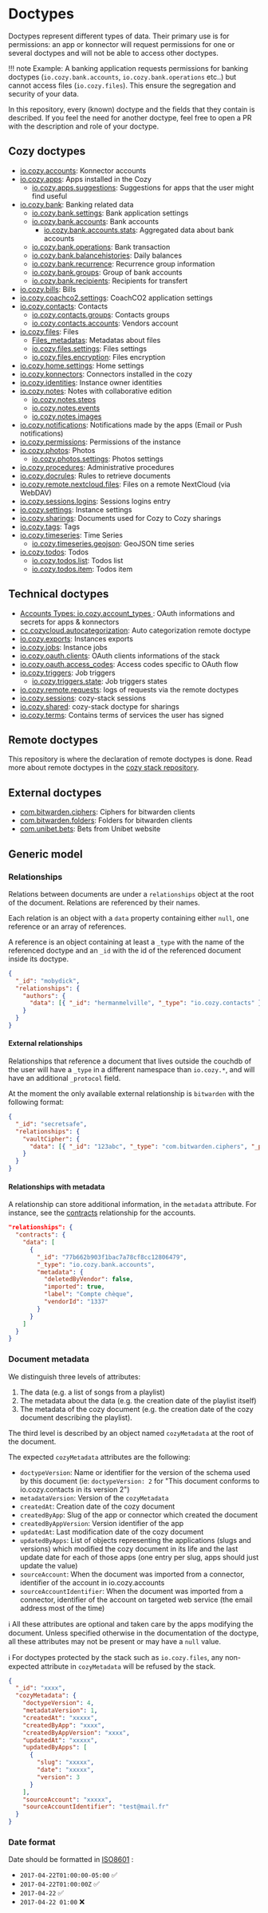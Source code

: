 # Doctypes

Doctypes represent different types of data. Their primary use is for permissions: an app or konnector will request permissions
for one or several doctypes and will not be able to access other doctypes.

!!! note
    Example: A banking application requests permissions for banking doctypes (`io.cozy.bank.accounts`, `io.cozy.bank.operations` etc..)
    but cannot access files (`io.cozy.files`).
This ensure the segregation and security of your data.

In this repository, every (known) doctype and the fields that they contain is described. If you feel the need
for another doctype, feel free to open a PR with the description and role of your doctype.

## Cozy doctypes

- [io.cozy.accounts](io.cozy.accounts.md): Konnector accounts
- [io.cozy.apps](io.cozy.apps.md): Apps installed in the Cozy
  - [io.cozy.apps.suggestions](io.cozy.apps.suggestions.md): Suggestions for apps that the user might find useful
- [io.cozy.bank](io.cozy.bank.md): Banking related data
  - [io.cozy.bank.settings](io.cozy.bank.md#iocozybanksettings): Bank application settings
  - [io.cozy.bank.accounts](io.cozy.bank.md#iocozybankaccounts): Bank accounts
    - [io.cozy.bank.accounts.stats](io.cozy.bank.md#iocozybankaccountsstats): Aggregated data about bank accounts
  - [io.cozy.bank.operations](io.cozy.bank.md#iocozybankoperations): Bank transaction
  - [io.cozy.bank.balancehistories](io.cozy.bank.md#iocozybankbalancehistories): Daily balances
  - [io.cozy.bank.recurrence](io.cozy.bank.md#iocozybankrecurrence): Recurrence group information
  - [io.cozy.bank.groups](io.cozy.bank.md#iocozybankgroups): Group of bank accounts
  - [io.cozy.bank.recipients](io.cozy.bank.md#iocozybankrecipients): Recipients for transfert
- [io.cozy.bills](io.cozy.bills.md): Bills
- [io.cozy.coachco2.settings](io.cozy.coachco2.md): CoachCO2 application settings
- [io.cozy.contacts](io.cozy.contacts.md): Contacts
  - [io.cozy.contacts.groups](io.cozy.contacts.md#iocozycontactsgroups): Contacts groups
  - [io.cozy.contacts.accounts](io.cozy.contacts.md#iocozycontactsaccounts): Vendors account
- [io.cozy.files](io.cozy.files.md): Files
  - [Files_metadatas](io.cozy.files_metadata.md): Metadatas about files
  - [io.cozy.files.settings](io.cozy.files.md#iocozyfilessettings): Files settings
  - [io.cozy.files.encryption](io.cozy.files.md#iocozyfilesencryption): Files encryption
- [io.cozy.home.settings](io.cozy.home.settings.md): Home settings
- [io.cozy.konnectors](io.cozy.konnectors.md): Connectors installed in the cozy
- [io.cozy.identities](io.cozy.identities.md): Instance owner identities
- [io.cozy.notes](io.cozy.notes.md): Notes with collaborative edition
  - [io.cozy.notes.steps](io.cozy.notes.md#iocozynotessteps)
  - [io.cozy.notes.events](io.cozy.notes.md#iocozynotesevents)
  - [io.cozy.notes.images](io.cozy.notes.md#iocozynotesimages)
- [io.cozy.notifications](io.cozy.notifications.md): Notifications made by the apps (Email or Push notifications)
- [io.cozy.permissions](io.cozy.permissions.md): Permissions of the instance
- [io.cozy.photos](io.cozy.photos.md): Photos
  - [io.cozy.photos.settings](io.cozy.photos.md#iocozyphotossettings): Photos settings
- [io.cozy.procedures](io.cozy.procedures.md): Administrative procedures
- [io.cozy.docrules](io.cozy.docrules.md): Rules to retrieve documents
- [io.cozy.remote.nextcloud.files](io.cozy.remote.nextcloud.files.md): Files on a remote NextCloud (via WebDAV)
- [io.cozy.sessions.logins](io.cozy.sessions.logins.md): Sessions logins entry
- [io.cozy.settings](io.cozy.settings.md): Instance settings
- [io.cozy.sharings](io.cozy.sharings.md): Documents used for Cozy to Cozy sharings
- [io.cozy.tags](io.cozy.tags.md): Tags
- [io.cozy.timeseries](io.cozy.timeseries.md): Time Series
  - [io.cozy.timeseries.geojson](io.cozy.timeseries.md#iocozytimeseriesgeojson): GeoJSON time series
- [io.cozy.todos](io.cozy.todos.md): Todos
  - [io.cozy.todos.list](io.cozy.todos.md#iocozytodoslist): Todos list
  - [io.cozy.todos.item](io.cozy.todos.md#iocozytodositem): Todos item

## Technical doctypes

- [Accounts Types: io.cozy.account_types
  ](io.cozy.account_types.md): OAuth informations and secrets
    for apps & konnectors
- [cc.cozycloud.autocategorization](cc.cozycloud.autocategorization.md): Auto categorization remote doctype
- [io.cozy.exports](io.cozy.exports.md): Instances exports
- [io.cozy.jobs](io.cozy.jobs.md): Instance jobs
- [io.cozy.oauth.clients](io.cozy.oauth.clients.md): OAuth clients informations of the stack
- [io.cozy.oauth.access_codes](io.cozy.oauth.access_codes.md): Access codes specific to OAuth flow
- [io.cozy.triggers](io.cozy.triggers.md): Job triggers
  - [io.cozy.triggers.state](io.cozy.triggers.state.md): Job triggers states
- [io.cozy.remote.requests](io.cozy.remote.requests.md): logs of requests via the remote doctypes
- [io.cozy.sessions](io.cozy.sessions.md): cozy-stack sessions
- [io.cozy.shared](io.cozy.shared.md): cozy-stack doctype for sharings
- [io.cozy.terms](io.cozy.terms.md): Contains terms of services the user has signed

## Remote doctypes

This repository is where the declaration of remote doctypes is done. Read more about remote doctypes in the [cozy stack repository](https://github.com/cozy/cozy-stack/blob/51f99a890dba85ff9c4b09124ee3b5bdd3d83300/docs/remote.md#declaring-a-remote-doctype).

## External doctypes

- [com.bitwarden.ciphers](com.bitwarden.ciphers.md): Ciphers for bitwarden clients
- [com.bitwarden.folders](com.bitwarden.folders.md): Folders for bitwarden clients
- [com.unibet.bets](com.unibet.bets.md): Bets from Unibet website

## Generic model

### Relationships

Relations between documents are under a `relationships` object at the root of the document. Relations are referenced by their names.

Each relation is an object with a `data` property containing either `null`, one reference or an array of references.

A reference is an object containing at least a `_type` with the name of the referenced doctype and an `_id` with the id of the referenced document inside its doctype.

```json
{
  "_id": "mobydick",
  "relationships": {
    "authors": {
      "data": [{ "_id": "hermanmelville", "_type": "io.cozy.contacts" }]
    }
  }
}
```

#### External relationships

Relationships that reference a document that lives outside the couchdb of the user will have a `_type` in a different namespace than `io.cozy.*`, and will have an additional `_protocol` field.

At the moment the only available external relationship is `bitwarden` with the following format:

```json
{
  "_id": "secretsafe",
  "relationships": {
    "vaultCipher": {
      "data": [{ "_id": "123abc", "_type": "com.bitwarden.ciphers", "_protocol": "bitwarden" }]
    }
  }
}
```

#### Relationships with metadata


A relationship can store additional information, in the `metadata` attribute. For instance, see the [contracts](https://docs.cozy.io/en/cozy-doctypes/docs/io.cozy.accounts/#contracts-contracts) relationship for the accounts.

```json
"relationships": {
  "contracts": {
    "data": [
      {
        "_id": "77b662b903f1bac7a78cf8cc12806479",
        "_type": "io.cozy.bank.accounts",
        "metadata": {
          "deletedByVendor": false,
          "imported": true,
          "label": "Compte chèque",
          "vendorId": "1337"
        }
      }
    ]
  }
}

```

### Document metadata

We distinguish three levels of attributes:

1. The data (e.g. a list of songs from a playlist)
2. The metadata about the data (e.g. the creation date of the playlist itself)
3. The metadata of the cozy document (e.g. the creation date of the cozy document describing the playlist).

The third level is described by an object named `cozyMetadata` at the root of the document.

The expected `cozyMetadata` attributes are the following:

- `doctypeVersion`: Name or identifier for the version of the schema used by this document (ie: `doctypeVersion: 2` for "This document conforms to io.cozy.contacts in its version 2")
- `metadataVersion`: Version of the `cozyMetadata`
- `createdAt`: Creation date of the cozy document
- `createdByApp`: Slug of the app or connector which created the document
- `createdByAppVersion`: Version identifier of the app
- `updatedAt`: Last modification date of the cozy document
- `updatedByApps`: List of objects representing the applications (slugs and versions) which modified the cozy document in its life and the last update date for each of those apps (one entry per slug, apps should just update the value)
- `sourceAccount`: When the document was imported from a connector, identifier of the account in io.cozy.accounts
- `sourceAccountIdentifier`: When the document was imported from a connector, identifier of the account on targeted web service (the email address most of the time)

ℹ️ All these attributes are optional and taken care by the apps modifying the document. Unless specified otherwise in the documentation of the doctype, all these attributes may not be present or may have a `null` value.

ℹ️ For doctypes protected by the stack such as `io.cozy.files`, any non-expected attribute in `cozyMetadata` will be refused by the stack. 

```json
{
  "_id": "xxxx",
  "cozyMetadata": {
    "doctypeVersion": 4,
    "metadataVersion": 1,
    "createdAt": "xxxxx",
    "createdByApp": "xxxx",
    "createdByAppVersion": "xxxx",
    "updatedAt": "xxxxx",
    "updatedByApps": [
      {
        "slug": "xxxxx",
        "date": "xxxxx",
        "version": 3
      }
    ],
    "sourceAccount": "xxxxx",
    "sourceAccountIdentifier": "test@mail.fr"
  }
}
```

### Date format

Date should be formatted in [ISO8601](https://fr.wikipedia.org/wiki/ISO_8601) :

- `2017-04-22T01:00:00-05:00` ✅
- `2017-04-22T01:00:00Z` ✅
- `2017-04-22` ✅
- `2017-04-22 01:00` ❌

